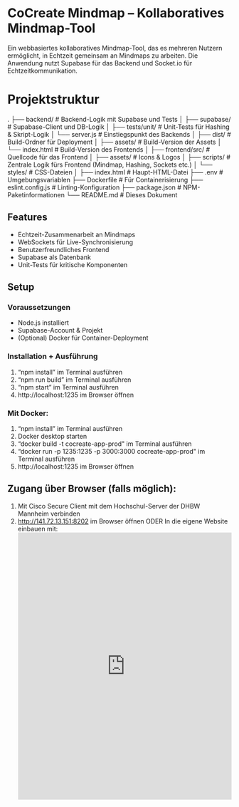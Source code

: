 # CoCreate Mindmap – Kollaboratives Mindmap-Tool
Ein webbasiertes kollaboratives Mindmap-Tool, das es mehreren Nutzern ermöglicht, in Echtzeit gemeinsam an Mindmaps zu arbeiten. Die Anwendung nutzt Supabase für das Backend und Socket.io für Echtzeitkommunikation.

# Projektstruktur

.
├── backend/ # Backend-Logik mit Supabase und Tests
│ ├── supabase/ # Supabase-Client und DB-Logik
│ ├── tests/unit/ # Unit-Tests für Hashing & Skript-Logik
│ └── server.js # Einstiegspunkt des Backends
│
├── dist/ # Build-Ordner für Deployment
│ ├── assets/ # Build-Version der Assets
│ └── index.html # Build-Version des Frontends
│
├── frontend/src/ # Quellcode für das Frontend
│ ├── assets/ # Icons & Logos
│ ├── scripts/ # Zentrale Logik fürs Frontend (Mindmap, Hashing, Sockets etc.)
│ └── styles/ # CSS-Dateien
│
├── index.html # Haupt-HTML-Datei
├── .env # Umgebungsvariablen
├── Dockerfile # Für Containerisierung
├── eslint.config.js # Linting-Konfiguration
├── package.json # NPM-Paketinformationen
└── README.md # Dieses Dokument


## Features
- Echtzeit-Zusammenarbeit an Mindmaps
- WebSockets für Live-Synchronisierung
- Benutzerfreundliches Frontend
- Supabase als Datenbank
- Unit-Tests für kritische Komponenten

## Setup

### Voraussetzungen
- Node.js installiert
- Supabase-Account & Projekt
- (Optional) Docker für Container-Deployment

### Installation + Ausführung
1.	“npm install” im Terminal ausführen
2.	“npm run build” im Terminal ausführen
3.	“npm start” im Terminal ausführen 
4.	http://localhost:1235 im Browser öffnen

### Mit Docker:
1.	“npm install” im Terminal ausführen
2.	Docker desktop starten
3.	“docker build -t cocreate-app-prod" im Terminal ausführen
4.	“docker run -p 1235:1235 -p 3000:3000 cocreate-app-prod" im Terminal ausführen
5.	http://localhost:1235 im Browser öffnen

## Zugang über Browser (falls möglich):
1.	Mit Cisco Secure Client mit dem Hochschul-Server der DHBW Mannheim verbinden
2.	http://141.72.13.151:8202 im Browser öffnen
    ODER
    In die eigene Website einbauen mit:
    <iframe id="mindmapFrame" src="http://141.72.13.151:8202" style="border: 3px; width: 100%; height: 600px;"></iframe> 

